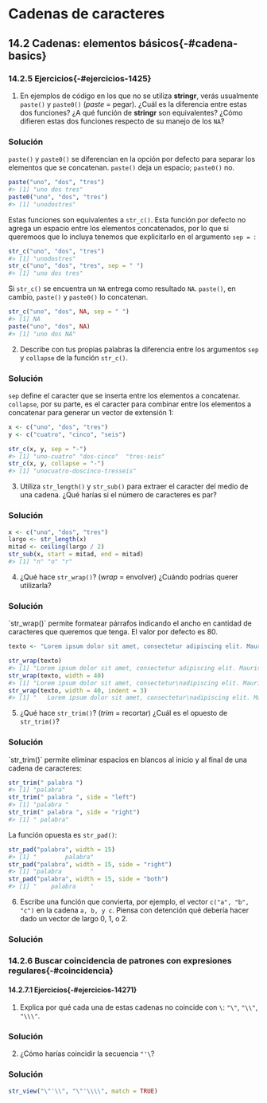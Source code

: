 # Cadenas de caracteres




## 14.2 Cadenas: elementos básicos{-#cadena-basics}


### 14.2.5 Ejercicios{-#ejercicios-1425}

1.  En ejemplos de código en los que no se utiliza __stringr__, verás usualmente `paste()` y `paste0()` (_paste_ = pegar).
    ¿Cuál es la diferencia entre estas dos funciones? ¿A qué función de __stringr__ son equivalentes? ¿Cómo difieren estas dos funciones respecto de su manejo de los
    `NA`?
    
<div class="solucion">
<h3>Solución</h3>

`paste()` y `paste0()` se diferencian en la opción por defecto para separar los elementos que se concatenan. `paste()` deja un espacio; `paste0()` no.


```r
paste("uno", "dos", "tres")
#> [1] "uno dos tres"
paste0("uno", "dos", "tres")
#> [1] "unodostres"
```

Estas funciones son equivalentes a `str_c()`. Esta función por defecto no agrega un espacio entre los elementos concatenados, por lo que si queremoos que lo incluya tenemos que explicitarlo en el argumento `sep = `:


```r
str_c("uno", "dos", "tres")
#> [1] "unodostres"
str_c("uno", "dos", "tres", sep = " ")
#> [1] "uno dos tres"
```

Si `str_c()` se encuentra un `NA` entrega como resultado `NA`. `paste()`, en cambio, `paste()` y `paste0()` lo concatenan.


```r
str_c("uno", "dos", NA, sep = " ")
#> [1] NA
paste("uno", "dos", NA)
#> [1] "uno dos NA"
```

</div> 

2.  Describe con tus propias palabras la diferencia entre los argumentos `sep` y `collapse`
    de la función `str_c()`.

<div class="solucion">
<h3>Solución</h3>

`sep` define el caracter que se inserta entre los elementos a concatenar. `collapse`, por su parte, es el caracter para combinar entre los elementos a concatenar para generar un vector de extensión 1: 

```r
x <- c("uno", "dos", "tres")
y <- c("cuatro", "cinco", "seis")

str_c(x, y, sep = "-")
#> [1] "uno-cuatro" "dos-cinco"  "tres-seis"
str_c(x, y, collapse = "-")
#> [1] "unocuatro-doscinco-tresseis"
```


</div> 


3.  Utiliza `str_length()` y `str_sub()` para extraer el caracter del medio de una cadena. ¿Qué harías si el número de caracteres es par?

<div class="solucion">
<h3>Solución</h3>


```r
x <- c("uno", "dos", "tres")
largo <- str_length(x)
mitad <- ceiling(largo / 2)
str_sub(x, start = mitad, end = mitad)
#> [1] "n" "o" "r"
```

</div> 


4.  ¿Qué hace `str_wrap()`? (_wrap_ = envolver) ¿Cuándo podrías querer utilizarla?

<div class="solucion">
<h3>Solución</h3>
`str_wrap()` permite formatear párrafos indicando el ancho en cantidad de caracteres que queremos que tenga. El valor por defecto es 80. 


```r
texto <- "Lorem ipsum dolor sit amet, consectetur adipiscing elit. Mauris in risus magna. Nulla consequat imperdiet nisl sit amet euismod. Sed nec molestie velit, non cursus neque. Suspendisse dapibus, justo at convallis pulvinar, nibh neque congue lectus, nec sollicitudin libero lacus eget nisl. Vivamus cursus turpis id quam aliquam, et fermentum tellus lacinia. Aliquam a eros nunc. Pellentesque habitant morbi tristique senectus et netus et malesuada fames ac turpis egestas. Nunc finibus auctor auctor."

str_wrap(texto)
#> [1] "Lorem ipsum dolor sit amet, consectetur adipiscing elit. Mauris in risus magna.\nNulla consequat imperdiet nisl sit amet euismod. Sed nec molestie velit, non\ncursus neque. Suspendisse dapibus, justo at convallis pulvinar, nibh neque\ncongue lectus, nec sollicitudin libero lacus eget nisl. Vivamus cursus turpis\nid quam aliquam, et fermentum tellus lacinia. Aliquam a eros nunc. Pellentesque\nhabitant morbi tristique senectus et netus et malesuada fames ac turpis egestas.\nNunc finibus auctor auctor."
str_wrap(texto, width = 40)
#> [1] "Lorem ipsum dolor sit amet, consectetur\nadipiscing elit. Mauris in risus magna.\nNulla consequat imperdiet nisl sit amet\neuismod. Sed nec molestie velit, non\ncursus neque. Suspendisse dapibus, justo\nat convallis pulvinar, nibh neque congue\nlectus, nec sollicitudin libero lacus\neget nisl. Vivamus cursus turpis id quam\naliquam, et fermentum tellus lacinia.\nAliquam a eros nunc. Pellentesque\nhabitant morbi tristique senectus et\nnetus et malesuada fames ac turpis\negestas. Nunc finibus auctor auctor."
str_wrap(texto, width = 40, indent = 3)
#> [1] "   Lorem ipsum dolor sit amet, consectetur\nadipiscing elit. Mauris in risus magna.\nNulla consequat imperdiet nisl sit amet\neuismod. Sed nec molestie velit, non\ncursus neque. Suspendisse dapibus, justo\nat convallis pulvinar, nibh neque congue\nlectus, nec sollicitudin libero lacus\neget nisl. Vivamus cursus turpis id quam\naliquam, et fermentum tellus lacinia.\nAliquam a eros nunc. Pellentesque\nhabitant morbi tristique senectus et\nnetus et malesuada fames ac turpis\negestas. Nunc finibus auctor auctor."
```

</div> 


5.  ¿Qué hace `str_trim()`? (_trim_ = recortar) ¿Cuál es el opuesto de `str_trim()`?

<div class="solucion">
<h3>Solución</h3>
`str_trim()` permite eliminar espacios en blancos al inicio y al final de una cadena de caracteres:


```r
str_trim(" palabra ")
#> [1] "palabra"
str_trim(" palabra ", side = "left")
#> [1] "palabra "
str_trim(" palabra ", side = "right")
#> [1] " palabra"
```

La función opuesta es `str_pad()`:


```r
str_pad("palabra", width = 15)
#> [1] "        palabra"
str_pad("palabra", width = 15, side = "right")
#> [1] "palabra        "
str_pad("palabra", width = 15, side = "both")
#> [1] "    palabra    "
```

</div> 


6.  Escribe una función que convierta, por ejemplo, el vector `c("a", "b", "c")` en
    la cadena `a, b, y c`. Piensa con detención qué debería hacer 
    dado un vector de largo 0, 1, o 2.

<div class="solucion">
<h3>Solución</h3>

</div> 


### 14.2.6 Buscar coincidencia de patrones con expresiones regulares{-#coincidencia}


#### 14.2.7.1 Ejercicios{-#ejercicios-14271}

1.  Explica por qué cada una de estas cadenas no coincide con `\`: `"\"`, `"\\"`, `"\\\"`.

<div class="solucion">
<h3>Solución</h3>

</div> 


2.  ¿Cómo harías coincidir la secuencia `"'\`?

<div class="solucion">
<h3>Solución</h3>


```r
str_view("\"'\\", "\"'\\\\", match = TRUE)
```

<!--html_preserve--><div id="htmlwidget-ac96cb3ee4656e2e9ec3" style="width:960px;height:100%;" class="str_view html-widget"></div>
<script type="application/json" data-for="htmlwidget-ac96cb3ee4656e2e9ec3">{"x":{"html":"<ul>\n  <li><span class='match'>\"'\\<\/span><\/li>\n<\/ul>"},"evals":[],"jsHooks":[]}</script><!--/html_preserve-->

</div> 


3.  ¿Con qué patrones coincidiría la expresión regular`\..\..\..`? 
    ¿Cómo la representarías en una cadena?

<div class="solucion">
<h3>Solución</h3>

</div> 


### 14.2.8 Anclas{-#anclas}


#### 14.2.8.1 Ejercicios{-#ejercicios-14281}

1.  ¿Cómo harías coincidir la cadena `"$^$"` de manera literal?

<div class="solucion">
<h3>Solución</h3>




</div> 


2.  Dado el corpus de palabras comunes en `datos::palabras`, crea una expresión
    regular que busque palabras:
    
    1. Empiecen con "y".
    1. Terminen con "x"
    1. Tengan una extensión de exactamente tres letras. (¡No hagas trampa usando `str_length()`!)
    1. Tengan siete letras o más. 

    Dado que esta será una lista larga, podrías quere usar el argumento `match` en
    `str_view()` para mostrar solo las palabras que coincidan o no coincidan. 

<div class="solucion">
<h3>Solución</h3>

</div> 


### 14.2.9 Clases de caracteres y alternativas{-#clases-caracteres}

#### 14.2.9.1 Ejercicios{-#ejercicios-14291}

1.  Crea una expresión regular que encuentre todas las palabras que:

    1. Empiecen con una vocal.
    1. Solo contengan consonantes. (Pista: piensa en cómo buscar coincidencias para 
       "no"-vocales.)
    1. Terminen en `ón`, pero no en `ión`.
    1. Terminen con `ndo` or `ado`.

<div class="solucion">
<h3>Solución</h3>




</div> 
    

2.  ¿Siempre a una "q" la sigue una "u"?

<div class="solucion">
<h3>Solución</h3>

</div> 


3.  Escribe una expresión regular que permita buscar un verbo que haya sido escrito usando voseo en segunda persona plural  
    (por ejemplo, _queréis_ en vez de _quieren_).

<div class="solucion">
<h3>Solución</h3>

</div> 


4.  Crea una expresión regular que coincida con la forma en que habitualmente 
    se escriben los números de teléfono en tu país.

<div class="solucion">
<h3>Solución</h3>

</div> 

    
5. En inglés existe una regla que dice que la letra i va siempre antes de la e, excepto cuando está después de una c". Verifica empíricamente esta regla utilizando las palabras contenidas en `stringr::words`. 

<div class="solucion">
<h3>Solución</h3>

</div> 

### 14.2.10 Repetición{-#repeticion}

#### 14.2.10.1 Ejercicios{-#ejercicios-142101}

1.  Describe los equivalentes de `?`, `+`, `*` en el formato `{m,n}`.

<div class="solucion">
<h3>Solución</h3>

`?` = `{0,1}`

`+` = `{1,}`

`*` = `{0,}`


</div> 


2.  Describe en palabras con qué coincidiría cada una de estas expresiones regulares:
    (lee con atención para ver si estamos utilizando una expresión regular o una cadena
    que define una expresión regular.)

    1. `^.*$`
    1. `"\\{.+\\}"`
    1. `\d{4}-\d{2}-\d{2}`
    1. `"\\\\{4}"`

<div class="solucion">
<h3>Solución</h3>

`^.*$`: coincidiría con cualquier cadena de caracteres, incluso si no tiene nada en su interior. La expresión regular buscar cualquier caracter (`.`) que aparezca 0 o más veces (`*`) al inicio (`^`) o al final `$` de una cadena de caracteres:


```r
cadena <- c("123", "una palabra", "estas son cuatro palabras", " ", "")

str_match(cadena, "^.*$")
#>      [,1]                       
#> [1,] "123"                      
#> [2,] "una palabra"              
#> [3,] "estas son cuatro palabras"
#> [4,] " "                        
#> [5,] ""
```

`"\\{.+\\}"`: coincidiría con `{}` y lo que tengan dentro, siempre que tenga al menos un caracter (`.+`):


```r
cadena <- c("uno {dos} tres", "uno {} tres", "uno {2} tres")

str_view(cadena, "\\{.+\\}")
```

<!--html_preserve--><div id="htmlwidget-ac96cb3ee4656e2e9ec3" style="width:960px;height:100%;" class="str_view html-widget"></div>
<script type="application/json" data-for="htmlwidget-ac96cb3ee4656e2e9ec3">{"x":{"html":"<ul>\n  <li>uno <span class='match'>{dos}<\/span> tres<\/li>\n  <li>uno {} tres<\/li>\n  <li>uno <span class='match'>{2}<\/span> tres<\/li>\n<\/ul>"},"evals":[],"jsHooks":[]}</script><!--/html_preserve-->


</div> 


3.  Crea expresiones regulares para buscar todas las palabras que:

    1. Empiecen con dos consonantes.
    1. Tengan tres o más vocales seguidas.
    1. Tengan tres o más pares de vocal-consonante seguidos. 


<div class="solucion">
<h3>Solución</h3>

</div> 

### 14.2.11 Agrupamiento y referencias previas{-#agrupamiento}

#### 14.2.11.1 Ejercicios{-#ejercicios-142111}

1.  Describe en palabras con qué coinciden estas expresiones: 

    1. `(.)\1\1`
    1. `"(.)(.)\\2\\1"`
    1. `(..)\1`
    1. `"(.).\\1.\\1"`
    1. `"(.)(.)(.).*\\3\\2\\1"`

<div class="solucion">
<h3>Solución</h3>

</div> 


2.  Construye una expresión regular que coincida con palabras que: 

    1. Empiecen y terminen con el mismo caracter. 
    
    1. Contengan un par de letras repetido
       (p. ej. "nacional" tiene "na" repetidos dos veces.)
    
    1. Contengan una letra repetida en al menos tres lugares
       (p. ej. "característica" tiene tres "a".)

<div class="solucion">
<h3>Solución</h3>

</div> 


## 14.3 Herramientas{-#herramientas}

### 14.3.2 Ejercicios{-#ejercicios-1432}

1.  Para cada uno de los siguientes desafíos, intenta buscar una solución utilizando tanto una 
    expresión regular simple como una combinación de múltiples llamadas a `str_detect()`.
    
    1.  Encuentra todas las palabras que empiezan o terminan con `y`.
    
    1.  Encuentra todas las palabras que empiezan con una vocal y terminan con una consonante.
    
    1.  ¿Existen palabras que tengan todas las vocales?

<div class="solucion">
<h3>Solución</h3>

</div> 


2.  ¿Qué palabra tiene el mayor número de vocales? ¿Qué palabra tiene la mayor
    proporción de vocales? (Pista: ¿cuál es el denominador?)

<div class="solucion">
<h3>Solución</h3>

</div> 


### 14.3.3 Extraer coincidencias{-#extraer-coincidencias}


#### 14.3.3.1 Ejercicios{-#ejercicios-14331}

1.  Te habrás dado cuenta que en el ejemplo anterior la expresión regular
    que utilizamos también devolvió como resultado "arrojo" y "azulejos", 
    que no son nombres de colores. Modifica la expresión regular para 
    resolver ese problema.
    
<div class="solucion">
<h3>Solución</h3>

</div> 

2.  De `datos::oraciones` extrae:

    1. La primera palabra de cada oración.
    1. Todas las palabras que terminen en `ción`.
    1. Todos los plurales.

<div class="solucion">
<h3>Solución</h3>

</div> 


### 14.3.4 Coincidencias agrupadas{-#coincidencias-agrupadas}

#### 14.3.4.1 Ejercicios{-#ejercicios-14341}

1. Busca en `datos::oraciones` todas las palabras que vengan después de un "número", como "un(o|a)", "dos", "tres", etc.
   Extrae tanto el número como la palabra.

<div class="solucion">
<h3>Solución</h3>

</div> 


2. En español a veces se utiliza el guión para unir adjetivos, establecer relaciones entre conceptos o para unir gentilicios (p. ej., _teórico-práctico_, _precio-calidad_, _franco-porteño_). ¿Cómo podrías encontrar esas palabras y separar lo que viene antes y después del guión?

<div class="solucion">
<h3>Solución</h3>

</div> 


### 14.3.5 Remplazar coincidencias{-#remplazar-coincidencias}

#### 14.3.5.1 Ejercicios{-#ejercicios-14351}

1.   Remplaza en una cadena todas las barras por barras invertidas.

<div class="solucion">
<h3>Solución</h3>

</div> 


2.   Implementa una versón simple de `str_to_lower()` (_a minúsculas_) usando `replace_all()`.

<div class="solucion">
<h3>Solución</h3>

</div> 


3.   Cambia la primera y la última letra en `palabras`. ¿Cuáles de esas cadenas
     siguen siendo palabras?

<div class="solucion">
<h3>Solución</h3>

</div> 


### 14.3.6  Divisiones{-#divisiones}

#### 14.3.6.1 Ejercicios{-#ejercicios-14361}

1.  Divide una cadena como `"manzanas, peras y bananas"` en elementos
    individuales.

<div class="solucion">
<h3>Solución</h3>


```r
x <- c("manzanas, peras y bananas")
str_split(x, "(, )|( y )")
#> [[1]]
#> [1] "manzanas" "peras"    "bananas"
```


</div> 

2.  ¿Por qué es mejor dividir utilizando `boundary("palabra")` en vez de `" "`?

<div class="solucion">
<h3>Solución</h3>

</div> 

3.  ¿Qué pasa si dividimos con una cadena vacía (`""`)? Experimenta y
    luego lee la documentación

<div class="solucion">
<h3>Solución</h3>

</div> 

## 14.4 Otro tipo de patrones {-#otros-patrones144}

### 14.4.1 Ejercicios{-#ejercicios-1441}

1.  ¿Cómo buscarías todas las cadenas que contienen `\` con `regex()` vs.
    con `fixed()`?

<div class="solucion">
<h3>Solución</h3>

</div> 

2.  ¿Cuáles son las cinco palabras más comunes en `oraciones`?

<div class="solucion">
<h3>Solución</h3>

</div> 

## 14.6 stringi{-#stringi}

### 14.6.1 Ejercicios{-#ejercicios-1461}

1.  Busca la función de __stringi__ que:

    1. Cuenta el número de palabras.
    1. Busca cadenas duplicadas.
    1. Genera texto aleatorio.

<div class="solucion">
<h3>Solución</h3>

Las funciones que nos sirven en cada uno de estos casos son:


```r
stringi::stri_count_words()
stringi::stri_duplicated(palabras)
stringi::stri_rand_lipsum()
```


</div> 


2.  ¿Cómo puedes controlar qué lengua usa `stri_sort()` para ordenar?

<div class="solucion">
<h3>Solución</h3>

Podemos controlar la lengua que se utiliza en `stri_sort()` con el argumento `locale`. El archivo de ayuda de esta función propone el siguiente ejemplo para ilustrar este comportamiento:


```r
stringi::stri_sort(c("hladny", "chladny"), locale="pl_PL")
#> [1] "chladny" "hladny"
stringi::stri_sort(c("hladny", "chladny"), locale="sk_SK")
#> [1] "hladny"  "chladny"
```

</div> 

